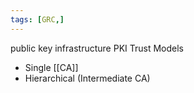 ```yaml
---
tags: [GRC,]
---
```

public key infrastructure
PKI Trust Models
- Single [[CA]]
- Hierarchical (Intermediate CA)